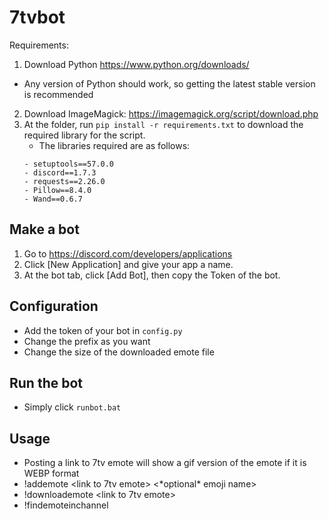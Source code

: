 # 7tvbot
Requirements:
1) Download Python https://www.python.org/downloads/
- Any version of Python should work, so getting the latest stable version is recommended
2) Download ImageMagick: https://imagemagick.org/script/download.php
3) At the folder, run `pip install -r requirements.txt` to download the required library for the script. 
   - The libraries required are as follows:
    ```
    - setuptools==57.0.0
    - discord==1.7.3
    - requests==2.26.0
    - Pillow==8.4.0
    - Wand==0.6.7
    ```

## Make a bot
1) Go to https://discord.com/developers/applications
2) Click [New Application] and give your app a name.
3) At the bot tab, click [Add Bot], then copy the Token of the bot.

## Configuration
- Add the token of your bot in `config.py`
- Change the prefix as you want
- Change the size of the downloaded emote file

## Run the bot
- Simply click `runbot.bat`

## Usage
- Posting a link to 7tv emote will show a gif version of the emote if it is WEBP format
- !addemote <link to 7tv emote> <\*optional\* emoji name>
- !downloademote <link to 7tv emote> <emote size>
- !findemoteinchannel <channel name> <text>
